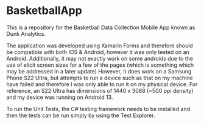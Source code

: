 # BasketballApp
This is a repository for the Basketball Data Collection Mobile App known as Dunk Analytics. 

The application was developed using Xamarin Forms and therefore should be compatible with both IOS & Android, however it was only tested on an Android. 
Additionally, it may not exactly work on some androids due to the use of elicit screen sizes for a few of the pages (which is something which may be addressed in a later update)
However, it does work on a Samsung Phone S22 Ultra, but attempts to run a device such as that on my machine have failed and therefore I was only able to run it
on my physical device. 
For reference, an S22 Ultra has dimensions of 1440 x 3088 (~500 ppi density) and my device was running on Android 13. 

To run the Unit Tests, the C# testing framework needs to be installed and then the tests can be run simply by using the Test Explorer. 
